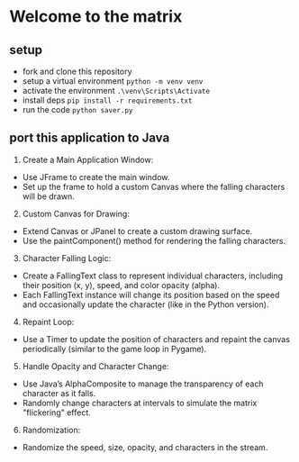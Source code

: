 # Welcome to the matrix

## setup
- fork and clone this repository
- setup a virtual environment `python -m venv venv`
- activate the environment `.\venv\Scripts\Activate`
- install deps `pip install -r requirements.txt`
- run the code `python saver.py`

## port this application to Java
1. Create a Main Application Window:

  - Use JFrame to create the main window.
  - Set up the frame to hold a custom Canvas where the falling characters will be drawn.
2. Custom Canvas for Drawing:

  - Extend Canvas or JPanel to create a custom drawing surface.
  - Use the paintComponent() method for rendering the falling characters.
3. Character Falling Logic:

  - Create a FallingText class to represent individual characters, including their position (x, y), speed, and color opacity (alpha).
  - Each FallingText instance will change its position based on the speed and occasionally update the character (like in the Python version).
4. Repaint Loop:

  - Use a Timer to update the position of characters and repaint the canvas periodically (similar to the game loop in Pygame).
5. Handle Opacity and Character Change:

  - Use Java’s AlphaComposite to manage the transparency of each character as it falls.
  - Randomly change characters at intervals to simulate the matrix "flickering" effect.
6. Randomization:

  - Randomize the speed, size, opacity, and characters in the stream.
